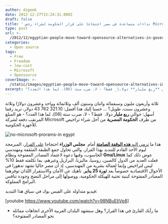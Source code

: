 ```yaml
---
author: dzgeek
date: 2012-12-27T15:24:31.000Z
draft: false
title: ' نداءات متصاعدة في مصر احتجاجا على قرار الحكومة لشراء رخص Microsoft ودعوةُ للتحوَل إلى المصادر المفتوحة'
type: post
url: >-
  /2012/12/egyptian-people-move-toward-opensource-alternatives-in-government-infrastructure/
categories:
  - Open source
tags:
  - Free
  - Freedom
  - low-cost
  - Microsoft
  - Opensource
coverImage: >-
  /static/images/egyptian-people-move-toward-opensource-alternatives-in-government-infrastructure/no-microsoft-prorams-in-egypt.jpg
excerpt: "ثلاثة وأربعون مليون وسبعمائة واثنان وستون ألف وثلاثمائة وواحد وعشرون دولارًا وثلاثة وعشرون سنت، طويل؟ ... حسنا إليك هذا أفضل: 321.10 762 43 دولار، تريد رقما أسهل: حوالي **ربع مليار** دولا،\_ فقط؟ - لا، ضرب ستة (06)، لما هذا العدد؟"
---
```

ثلاثة وأربعون مليون وسبعمائة واثنان وستون ألف وثلاثمائة وواحد وعشرون دولارًا وثلاثة وعشرون سنت، طويل؟ ... حسنا إليك هذا أفضل: 321.10 762 43 دولار، تريد رقما أسهل: حوالي **ربع مليار** دولا،  فقط؟ - لا، ضرب ستة (06)، لما هذا العدد؟ - هو المبلغ المرتقب دفعه لشركة Microsoft من طرف **الحكومة المصرية** من أجل شراء تراخيص للأجهزة الحكومية.

![no-microsoft-prorams-in egypt](/static/images/egyptian-people-move-toward-opensource-alternatives-in-government-infrastructure/no-microsoft-prorams-in-egypt.jpg)

هذا ما [ترمي إليه **هذه الوقفة الصامتة**](https://www.facebook.com/events/368019856627453/?ref=3) أمام  **مجلس الوزراء** احتجاجا [على القرار](https://www.facebook.com/photo.php?fbid=451943038187168)، المبرمجة ليوم الأحد القادم للتنديد بهذا القرار، والتي تحاول جمع الطبقة المثقفة ومهندسي الحاسوب، وفيها دعوة لاعتماد المصادر المفتوحة ونظام **Gnu/Linux** عوض ذلك كما فعلت العديد من الدول كالصين، روسيا، ماليزيا، البرازيل وغيرهم، بما تكلفته فقط 10% ليس لتراخيص وإنما لعمالة بشرية من المهندسين، إذ أن مصر حاليا تشهد تدهورا في الأحوال الاقتصادية خصوصاً بعد **ثورة 25 يناير**. ناهيك عن الأمان والاستقرار اللذان توفرهما المصادر المفتوحة كبنية تحتية للهيكلة الحكومية، ووصولها إلى مراحل النضج وجودة تنافس البرامج المملوكة.

فيديو متداولة على الفيس بوك في سياق هذا التنديد:

\[youtube https://www.youtube.com/watch?v=98NBuEljVp8]

-   ما رأيك القارئ في هذا القرار؟ وهل ستشهد البلدان العربية الأخرى اتجاهات مماثلة نحو المصادر المفتوحة؟
